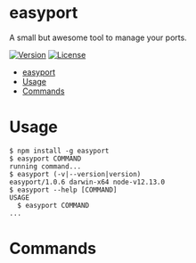 # easyport

A small but awesome tool to manage your ports.

[![Version](https://img.shields.io/npm/v/easyport.svg)](https://npmjs.org/package/easyport)
[![License](https://img.shields.io/npm/l/easyport.svg)](https://github.com/tahsinature/easyport/blob/master/package.json)

<!-- toc -->
* [easyport](#easyport)
* [Usage](#usage)
* [Commands](#commands)
<!-- tocstop -->

# Usage

<!-- usage -->
```sh-session
$ npm install -g easyport
$ easyport COMMAND
running command...
$ easyport (-v|--version|version)
easyport/1.0.6 darwin-x64 node-v12.13.0
$ easyport --help [COMMAND]
USAGE
  $ easyport COMMAND
...
```
<!-- usagestop -->

# Commands

<!-- commands -->

<!-- commandsstop -->
